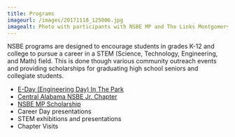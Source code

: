 ```yaml
---
title: Programs
imageurl: /images/20171118_125006.jpg
imagealt: Photo with participants with NSBE MP and The Links Montgomery Chapter
---
```


NSBE programs are designed to encourage students in grades K-12 and college to pursue a career in a 
STEM (Science, Technology, Engineering, and Math) field. This is done though various community 
outreach events and providing scholarships for graduating high school seniors and collegiate students.

* [E-Day (Engineering Day) In The Park](/eday)
* [Central Alabama NSBE Jr. Chapter](/nsbejr)
* [NSBE MP Scholarship](/scholarship)
* Career Day presentations
* STEM exhibitions and presentations
* Chapter Visits
